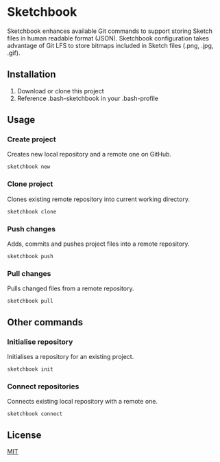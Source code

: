 # Sketchbook

Sketchbook enhances available Git commands to support storing Sketch files in human readable format (JSON). Sketchbook configuration takes advantage of Git LFS to store bitmaps included in Sketch files (.png, .jpg, .gif).


## Installation

1. Download or clone this project
2. Reference .bash-sketchbook in your .bash-profile

## Usage

### Create project
Creates new local repository and a remote one on GitHub.

```
sketchbook new
```

### Clone project
Clones existing remote repository into current working directory.

```
sketchbook clone
```

### Push changes
Adds, commits and pushes project files into a remote repository.

```
sketchbook push
```

### Pull changes
Pulls changed files from a remote repository.

```
sketchbook pull
``` 


## Other commands

### Initialise repository
Initialises a repository for an existing project.

```
sketchbook init
```

### Connect repositories
Connects existing local repository with a remote one.

```
sketchbook connect
```


## License
[MIT](http://opensource.org/licenses/MIT)